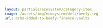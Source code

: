 ```yaml
---
layout: partials/ecosystem/category-item
image: /assets/img/ecosystem/defi/beefy.svg
url: orbs-added-to-beefy-finance-vaults
---
```


